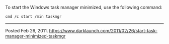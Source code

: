 To start the Windows task manager minimized, use the following command:

```
cmd /c start /min taskmgr
```

---

Posted Feb 26, 2011.
https://www.darklaunch.com/2011/02/26/start-task-manager-minimized-taskmgr